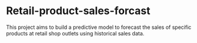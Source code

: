 # Retail-product-sales-forcast
This project aims to build a predictive model to forecast the sales of specific products at retail shop outlets using historical sales data.
